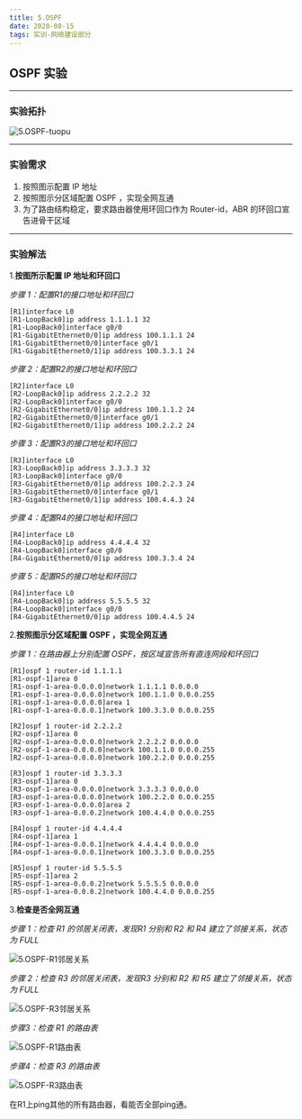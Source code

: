 ```yaml
---
title: 5.OSPF
date: 2020-08-15
tags: 实训-网络建设部分
---
```


## OSPF 实验
---
### 实验拓扑

![5.OSPF-tuopu](https://frankcao3-picgo.oss-cn-shenzhen.aliyuncs.com/img/5.OSPF-tuopu.PNG)

* * *

### 实验需求

1.  按照图示配置 IP 地址
2.  按照图示分区域配置 OSPF ，实现全网互通
3.  为了路由结构稳定，要求路由器使用环回口作为 Router-id，ABR 的环回口宣告进骨干区域

* * *

### 实验解法

1.**按图所示配置 IP 地址和环回口**

*步骤 1：配置R1的接口地址和环回口*

```
[R1]interface L0
[R1-LoopBack0]ip address 1.1.1.1 32
[R1-LoopBack0]interface g0/0
[R1-GigabitEthernet0/0]ip address 100.1.1.1 24
[R1-GigabitEthernet0/0]interface g0/1
[R1-GigabitEthernet0/1]ip address 100.3.3.1 24
```

*步骤 2：配置R2的接口地址和环回口*
```
[R2]interface L0
[R2-LoopBack0]ip address 2.2.2.2 32
[R2-LoopBack0]interface g0/0
[R2-GigabitEthernet0/0]ip address 100.1.1.2 24
[R2-GigabitEthernet0/0]interface g0/1
[R2-GigabitEthernet0/1]ip address 100.2.2.2 24
```

*步骤 3：配置R3的接口地址和环回口*
```
[R3]interface L0
[R3-LoopBack0]ip address 3.3.3.3 32
[R3-LoopBack0]interface g0/0
[R3-GigabitEthernet0/0]ip address 100.2.2.3 24
[R3-GigabitEthernet0/0]interface g0/1
[R3-GigabitEthernet0/1]ip address 100.4.4.3 24
```

*步骤 4：配置R4的接口地址和环回口*
```
[R4]interface L0
[R4-LoopBack0]ip address 4.4.4.4 32
[R4-LoopBack0]interface g0/0
[R4-GigabitEthernet0/0]ip address 100.3.3.4 24
```

*步骤 5：配置R5的接口地址和环回口*
```
[R4]interface L0
[R4-LoopBack0]ip address 5.5.5.5 32
[R4-LoopBack0]interface g0/0
[R4-GigabitEthernet0/0]ip address 100.4.4.5 24
```

2.**按照图示分区域配置 OSPF ，实现全网互通**

*步骤 1：在路由器上分别配置 OSPF，按区域宣告所有直连网段和环回口*

```
[R1]ospf 1 router-id 1.1.1.1
[R1-ospf-1]area 0
[R1-ospf-1-area-0.0.0.0]network 1.1.1.1 0.0.0.0
[R1-ospf-1-area-0.0.0.0]network 100.1.1.0 0.0.0.255
[R1-ospf-1-area-0.0.0.0]area 1
[R1-ospf-1-area-0.0.0.1]network 100.3.3.0 0.0.0.255
```

```
[R2]ospf 1 router-id 2.2.2.2
[R2-ospf-1]area 0
[R2-ospf-1-area-0.0.0.0]network 2.2.2.2 0.0.0.0
[R2-ospf-1-area-0.0.0.0]network 100.1.1.0 0.0.0.255
[R2-ospf-1-area-0.0.0.0]network 100.2.2.0 0.0.0.255
```

```
[R3]ospf 1 router-id 3.3.3.3
[R3-ospf-1]area 0
[R3-ospf-1-area-0.0.0.0]network 3.3.3.3 0.0.0.0
[R3-ospf-1-area-0.0.0.0]network 100.2.2.0 0.0.0.255
[R3-ospf-1-area-0.0.0.0]area 2
[R3-ospf-1-area-0.0.0.2]network 100.4.4.0 0.0.0.255
```

```
[R4]ospf 1 router-id 4.4.4.4
[R4-ospf-1]area 1
[R4-ospf-1-area-0.0.0.1]network 4.4.4.4 0.0.0.0
[R4-ospf-1-area-0.0.0.1]network 100.3.3.0 0.0.0.255
```

```
[R5]ospf 1 router-id 5.5.5.5
[R5-ospf-1]area 2
[R5-ospf-1-area-0.0.0.2]network 5.5.5.5 0.0.0.0
[R5-ospf-1-area-0.0.0.2]network 100.4.4.0 0.0.0.255
```

3.**检查是否全网互通**

*步骤 1：检查 R1 的邻居关闭表，发现R1 分别和 R2 和 R4 建立了邻接关系，状态为 FULL*

![5.OSPF-R1邻居关系](https://frankcao3-picgo.oss-cn-shenzhen.aliyuncs.com/img/5.OSPF-R1%E9%82%BB%E5%B1%85%E5%85%B3%E7%B3%BB.PNG)

*步骤 2：检查 R3 的邻居关闭表，发现R3 分别和 R2 和 R5 建立了邻接关系，状态为 FULL*

![5.OSPF-R3邻居关系](https://frankcao3-picgo.oss-cn-shenzhen.aliyuncs.com/img/5.OSPF-R3%E9%82%BB%E5%B1%85%E5%85%B3%E7%B3%BB.PNG)

*步骤3：检查 R1 的路由表*

![5.OSPF-R1路由表](https://frankcao3-picgo.oss-cn-shenzhen.aliyuncs.com/img/5.OSPF-R1%E8%B7%AF%E7%94%B1%E8%A1%A8.PNG)

*步骤4：检查 R3 的路由表*

![5.OSPF-R3路由表](https://frankcao3-picgo.oss-cn-shenzhen.aliyuncs.com/img/5.OSPF-R3%E8%B7%AF%E7%94%B1%E8%A1%A8.PNG)

在R1上ping其他的所有路由器，看能否全部ping通。